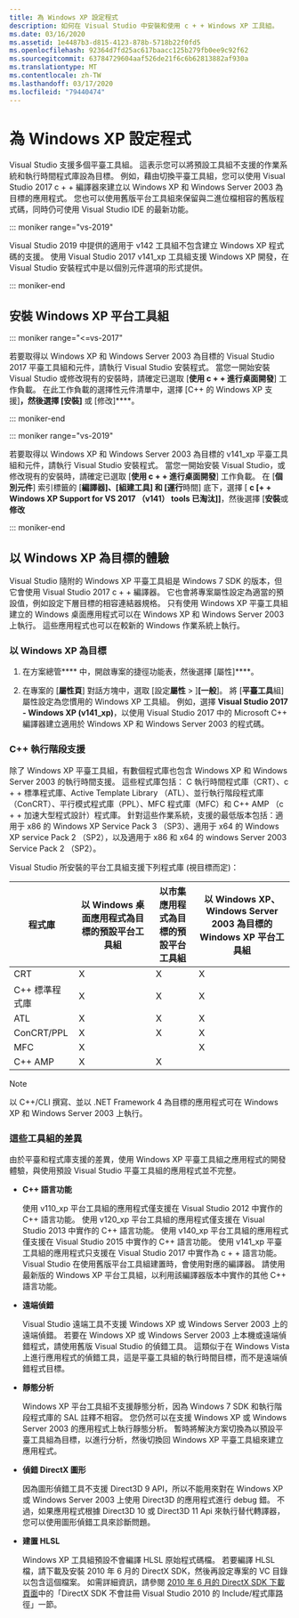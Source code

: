 ```yaml
---
title: 為 Windows XP 設定程式
description: 如何在 Visual Studio 中安裝和使用 c + + Windows XP 工具組。
ms.date: 03/16/2020
ms.assetid: 1e4487b3-d815-4123-878b-5718b22f0fd5
ms.openlocfilehash: 92364d7fd25ac617baacc125b279fb0ee9c92f62
ms.sourcegitcommit: 63784729604aaf526de21f6c6b62813882af930a
ms.translationtype: MT
ms.contentlocale: zh-TW
ms.lasthandoff: 03/17/2020
ms.locfileid: "79440474"
---
```

# <a name="configuring-programs-for-windows-xp"></a>為 Windows XP 設定程式

Visual Studio 支援多個平臺工具組。 這表示您可以將預設工具組不支援的作業系統和執行時間程式庫設為目標。 例如，藉由切換平臺工具組，您可以使用 Visual Studio 2017 c + + 編譯器來建立以 Windows XP 和 Windows Server 2003 為目標的應用程式。 您也可以使用舊版平台工具組來保留與二進位檔相容的舊版程式碼，同時仍可使用 Visual Studio IDE 的最新功能。

::: moniker range="vs-2019"

Visual Studio 2019 中提供的適用于 v142 工具組不包含建立 Windows XP 程式碼的支援。 使用 Visual Studio 2017 v141_xp 工具組支援 Windows XP 開發，在 Visual Studio 安裝程式中是以個別元件選項的形式提供。

::: moniker-end

## <a name="install-the-windows-xp-platform-toolset"></a>安裝 Windows XP 平台工具組

::: moniker range="<=vs-2017"

若要取得以 Windows XP 和 Windows Server 2003 為目標的 Visual Studio 2017 平臺工具組和元件，請執行 Visual Studio 安裝程式。 當您一開始安裝 Visual Studio 或修改現有的安裝時，請確定已選取 [**使用 c + + 進行桌面開發**] 工作負載。 在此工作負載的選擇性元件清單中，選擇 [C++ 的 Windows XP 支援]****，然後選擇 [安裝]**** 或 [修改]****。

::: moniker-end

::: moniker range="vs-2019"

若要取得以 Windows XP 和 Windows Server 2003 為目標的 v141_xp 平臺工具組和元件，請執行 Visual Studio 安裝程式。 當您一開始安裝 Visual Studio，或修改現有的安裝時，請確定已選取 [**使用 c + + 進行桌面開發**] 工作負載。 在 [**個別元件**] 索引標籤的 [**編譯器]、[組建工具] 和 [運行**時間] 底下，選擇 [ **c \[+ + Windows XP Support for VS 2017 （v141） tools 已淘汰]]**，然後選擇 [**安裝**或**修改**

::: moniker-end

## <a name="windows-xp-targeting-experience"></a>以 Windows XP 為目標的體驗

Visual Studio 隨附的 Windows XP 平臺工具組是 Windows 7 SDK 的版本，但它會使用 Visual Studio 2017 c + + 編譯器。 它也會將專案屬性設定為適當的預設值，例如設定下層目標的相容連結器規格。 只有使用 Windows XP 平臺工具組建立的 Windows 桌面應用程式可以在 Windows XP 和 Windows Server 2003 上執行。 這些應用程式也可以在較新的 Windows 作業系統上執行。

### <a name="to-target-windows-xp"></a>以 Windows XP 為目標

1. 在方案總管**** 中，開啟專案的捷徑功能表，然後選擇 [屬性]****。

1. 在專案的 [**屬性頁**] 對話方塊中，選取 [設定**屬性** > ]**[一般**]。 將 [**平臺工具**組] 屬性設定為您慣用的 Windows XP 工具組。 例如，選擇 **Visual Studio 2017 - Windows XP (v141_xp)**，以使用 Visual Studio 2017 中的 Microsoft C++ 編譯器建立適用於 Windows XP 和 Windows Server 2003 的程式碼。

### <a name="c-runtime-support"></a>C++ 執行階段支援

除了 Windows XP 平臺工具組，有數個程式庫也包含 Windows XP 和 Windows Server 2003 的執行時間支援。 這些程式庫包括： C 執行時間程式庫（CRT）、c + + 標準程式庫、Active Template Library （ATL）、並行執行階段程式庫（ConCRT）、平行模式程式庫（PPL）、MFC 程式庫（MFC）和 C++ AMP （c + + 加速大型程式設計）程式庫。 針對這些作業系統，支援的最低版本包括：適用于 x86 的 Windows XP Service Pack 3 （SP3）、適用于 x64 的 Windows XP service Pack 2 （SP2），以及適用于 x86 和 x64 的 windows Server 2003 Service Pack 2 （SP2）。

Visual Studio 所安裝的平台工具組支援下列程式庫 (視目標而定)：

|程式庫|以 Windows 桌面應用程式為目標的預設平台工具組|以市集應用程式為目標的預設平台工具組|以 Windows XP、Windows Server 2003 為目標的 Windows XP 平台工具組|
|---|---|---|---|
|CRT|X|X|X|
|C++ 標準程式庫|X|X|X|
|ATL|X|X|X|
|ConCRT/PPL|X|X|X|
|MFC|X||X|
|C++ AMP|X|X||

> [!NOTE]
> 以 C++/CLI 撰寫、並以 .NET Framework 4 為目標的應用程式可在 Windows XP 和 Windows Server 2003 上執行。

### <a name="differences-between-the-toolsets"></a>這些工具組的差異

由於平臺和程式庫支援的差異，使用 Windows XP 平臺工具組之應用程式的開發體驗，與使用預設 Visual Studio 平臺工具組的應用程式並不完整。

- **C++ 語言功能**

   使用 v110\_xp 平台工具組的應用程式僅支援在 Visual Studio 2012 中實作的 C++ 語言功能。 使用 v120\_xp 平台工具組的應用程式僅支援在 Visual Studio 2013 中實作的 C++ 語言功能。 使用 v140\_xp 平台工具組的應用程式僅支援在 Visual Studio 2015 中實作的 C++ 語言功能。 使用 v141\_xp 平臺工具組的應用程式只支援在 Visual Studio 2017 中實作為 c + + 語言功能。 Visual Studio 在使用舊版平台工具組建置時，會使用對應的編譯器。 請使用最新版的 Windows XP 平台工具組，以利用該編譯器版本中實作的其他 C++ 語言功能。

- **遠端偵錯**

   Visual Studio 遠端工具不支援 Windows XP 或 Windows Server 2003 上的遠端偵錯。 若要在 Windows XP 或 Windows Server 2003 上本機或遠端偵錯程式，請使用舊版 Visual Studio 的偵錯工具。 這類似于在 Windows Vista 上進行應用程式的偵錯工具，這是平臺工具組的執行時間目標，而不是遠端偵錯程式目標。

- **靜態分析**

   Windows XP 平台工具組不支援靜態分析，因為 Windows 7 SDK 和執行階段程式庫的 SAL 註釋不相容。 您仍然可以在支援 Windows XP 或 Windows Server 2003 的應用程式上執行靜態分析。 暫時將解決方案切換為以預設平臺工具組為目標，以進行分析，然後切換回 Windows XP 平臺工具組來建立應用程式。

- **偵錯 DirectX 圖形**

   因為圖形偵錯工具不支援 Direct3D 9 API，所以不能用來對在 Windows XP 或 Windows Server 2003 上使用 Direct3D 的應用程式進行 debug 錯。 不過，如果應用程式根據 Direct3D 10 或 Direct3D 11 Api 來執行替代轉譯器，您可以使用圖形偵錯工具來診斷問題。

- **建置 HLSL**

   Windows XP 工具組預設不會編譯 HLSL 原始程式碼檔。 若要編譯 HLSL 檔，請下載及安裝 2010 年 6 月的 DirectX SDK，然後再設定專案的 VC 目錄以包含這個檔案。 如需詳細資訊，請參閱 [2010 年 6 月的 DirectX SDK 下載頁面](https://www.microsoft.com/download/details.aspx?displaylang=en&id=6812)中的「DirectX SDK 不會註冊 Visual Studio 2010 的 Include/程式庫路徑」一節。

